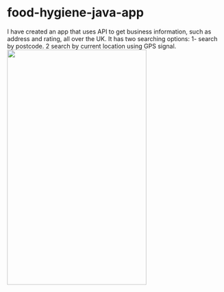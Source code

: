 ﻿# food-hygiene-java-appI have created an app that uses API to get business information, such as address and rating, all over the UK.It has two searching options: 1- search by postcode. 2 search by current location using GPS signal.<img src="Screenshots/screenRecording1.gif" width="325" height="550">